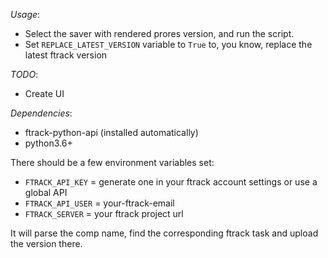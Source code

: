 _Usage_:

* Select the saver with rendered prores version, and run the script.
* Set `REPLACE_LATEST_VERSION` variable to `True` to, you know, replace the latest ftrack version

_TODO_:

* Create UI

_Dependencies_:

* ftrack-python-api (installed automatically)
* python3.6+

There should be a few environment variables set:

* `FTRACK_API_KEY` = generate one in your ftrack account settings or use a global API
* `FTRACK_API_USER` = your-ftrack-email
* `FTRACK_SERVER` = your ftrack project url

It will parse the comp name, find the corresponding ftrack task and upload the version there. 
